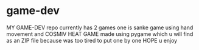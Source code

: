 # game-dev
MY GAME-DEV repo currently has 2 games one is sanke game using hand movement and  COSMIV HEAT GAME made using pygame which u will find as an ZIP file because was too tired to put one by one
HOPE u enjoy
